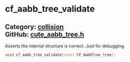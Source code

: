 # cf_aabb_tree_validate

Category: [collision](https://github.com/RandyGaul/cute_framework/blob/master/docs/api_reference?id=collision)  
GitHub: [cute_aabb_tree.h](https://github.com/RandyGaul/cute_framework/blob/master/include/cute_aabb_tree.h)  
---

Asserts the internal structure is correct. Just for debugging.

```cpp
void cf_aabb_tree_validate(const CF_AabbTree tree);
```

